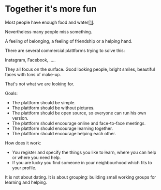 # Together it's more fun

Most people have enough food and water[[1]](https://www.gapminder.org/). 

Nevertheless many people miss something. 

A feeling of belonging, a feeling of friendship or a helping hand.

There are several commercial plattforms trying to solve this:

Instagram, Facebook, .....

They all focus on the surface. Good looking people, bright smiles, beautiful faces with
tons of make-up.

That's not what we are looking for.

Goals:

* The plattform should be simple. 
* The plattform should be without pictures.
* The plattform should be open source, so everyone can run his own version.
* The plattform should encourage online and face-to-face meetings.
* The plattform should encourage learning together.
* The plattform should encourage helping each other.

How does it work:

* You register and specify the things you like to learn, where you can help or where you need help.
* If you are lucky you find someone in your neighbourhood which fits to your profile.

It is not about dating. It is about grouping: building small working groups for learning and helping.


